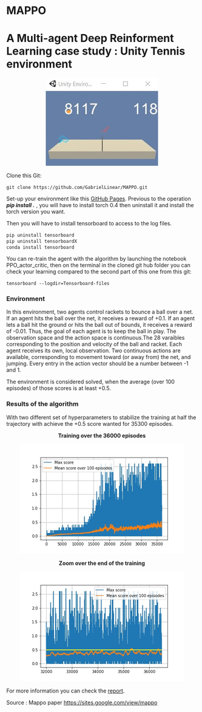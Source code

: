 # MAPPO

# A Multi-agent Deep Reinforment Learning case study : Unity Tennis environment

<p align="center">
  <img src= "https://github.com/GabrielLinear/MAPPO/blob/main/Images/Environment.jpg" />
</p>

Clone this Git:
```
git clone https://github.com/GabrielLinear/MAPPO.git
```
Set-up your environment like this [GitHub Pages](https://github.com/udacity/Value-based-methods#dependencies).
Previous to the operation ***pip install .*** , you will have to install torch 0.4 then uninstall it and install the torch version you want.

Then you will have to install tensorboard to access to the log files.
```
pip uninstall tensorboard
pip uninstall tensorboardX
conda install tensorboard
```

You can re-train the agent with the algorithm by launching the notebook PPO_actor_critic, then on the terminal in the cloned git hub folder you can check your learning compared to the second part of this one from this git:
```
tensorboard --logdir=Tensorboard-files
```

### Environment
In this environment, two agents control rackets to bounce a ball over a net. If an agent hits the ball over the net, it receives a reward of +0.1. If an agent lets a ball hit the ground or hits the ball out of bounds, it receives a reward of -0.01. Thus, the goal of each agent is to keep the ball in play.
The observation space and the action space is continuous.The 28 varaibles corresponding to the position and velocity of the ball and racket. Each agent receives its own, local observation. Two continuous actions are available, corresponding to movement toward (or away from) the net, and jumping.  Every entry in the action vector should be a number between -1 and 1.

The environment is considered solved, when the average (over 100 episodes) of those scores is at least +0.5.

### Results of the algorithm
With two different set of hyperparameters to stabilize the training at half the trajectory with achieve the +0.5 score wanted for 35300 episodes.
<p align="center">
  <b>Training over the 36000 episodes  </b>
</p>

<p align="center">
  <img src= "https://github.com/GabrielLinear/MAPPO/blob/main/Images/Scores_mean.jpg" />
</p>

<p align="center">
  <b>Zoom over the end of the training</b>
</p>

<p align="center">
  <img src= "https://github.com/GabrielLinear/MAPPO/blob/main/Images/Scores_mean_zomm.jpg" />
</p>

For more information you can check the [report](https://github.com/GabrielLinear/MAPPO/blob/main/Report.md). 


Source : Mappo paper
https://sites.google.com/view/mappo
